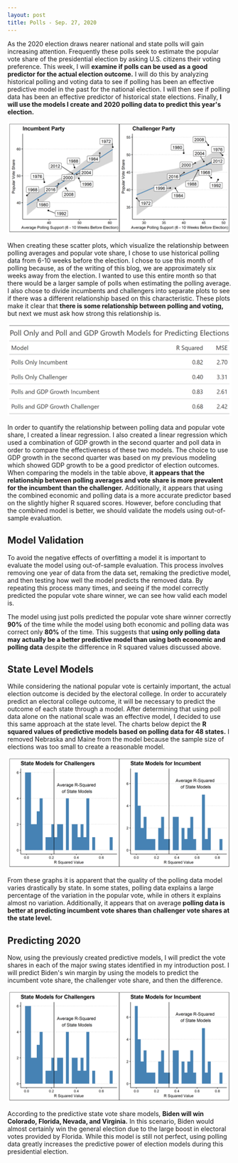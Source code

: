 ```yaml
---
layout: post
title: Polls - Sep. 27, 2020
---
```


As the 2020 election draws nearer national and state polls will gain increasing attention. Frequently these polls seek to estimate the popular vote share of the presidential election by asking U.S. citizens their voting preference. This week, I will **examine if polls can be used as a good predictor for the actual election outcome.** I will do this by analyzing historical polling and voting data to see if polling has been an effective predictive model in the past for the national election. I will then see if polling data has been an effective predictor of historical state elections. Finally, **I will use the models I create and 2020 polling data to predict this year's election.**

![picture](../images/poll_vote_plot.png)

When creating these scatter plots, which visualize the relationship between polling averages and popular vote share, I chose to use historical polling data from 6-10 weeks before the election. I chose to use this month of polling because, as of the writing of this blog, we are approximately six weeks away from the election. I wanted to use this entire month so that there would be a larger sample of polls when estimating the polling average. I also chose to divide incumbents and challengers into separate plots to see if there was a different relationship based on this characteristic. These plots make it clear that **there is some relationship between polling and voting,** but next we must ask how strong this relationship is. 

![picture](../images/poll_models_gt.png)

In order to quantify the relationship between polling data and popular vote share, I created a linear regression. I also created a linear regression which used a combination of GDP growth in the second quarter and poll data in order to compare the effectiveness of these two models. The choice to use GDP growth in the second quarter was based on my previous modeling which showed GDP growth to be a good predictor of election outcomes. When comparing the models in the table above, **it appears that the relationship between polling averages and vote share is more prevalent for the incumbent than the challenger.** Additionally, it appears that using the combined economic and polling data is a more accurate predictor based on the slightly higher R squared scores. However, before concluding that the combined model is better, we should validate the models using out-of-sample evaluation. 

## Model Validation

To avoid the negative effects of overfitting a model it is important to evaluate the model using out-of-sample evaluation. This process involves removing one year of data from the data set, remaking the predictive model, and then testing how well the model predicts the removed data. By repeating this process many times, and seeing if the model correctly predicted the popular vote share winner, we can see how valid each model is. 

The model using just polls predicted the popular vote share winner correctly **90%** of the time while the model using both economic and polling data was correct only **80%** of the time. This suggests that **using only polling data may actually be a better predictive model than using both economic and polling data** despite the difference in R squared values discussed above. 

## State Level Models

While considering the national popular vote is certainly important, the actual election outcome is decided by the electoral college. In order to accurately predict an electoral college outcome, it will be necessary to predict the outcome of each state through a model. After determining that using poll data alone on the national scale was an effective model, I decided to use this same approach at the state level. The charts below depict the **R squared values of predictive models based on polling data for 48 states.** I removed Nebraska and Maine from the model because the sample size of elections was too small to create a reasonable model. 

![picture](../images/state_models_plot.png)

From these graphs it is apparent that the quality of the polling data model varies drastically by state. In some states, polling data explains a large percentage of the variation in the popular vote, while in others it explains almost no variation. Additionally, it appears that on average **polling data is better at predicting incumbent vote shares than challenger vote shares at the state level.**

## Predicting 2020

Now, using the previously created predictive models, I will predict the vote shares in each of the major swing states identified in my introduction post. I will predict Biden's win margin by using the models to predict the incumbent vote share, the challenger vote share, and then the difference.

![picture](../images/state_models_plot.png)

According to the predictive state vote share models, **Biden will win Colorado, Florida, Nevada, and Virginia.** In this scenario, Biden would almost certainly win the general election due to the large boost in electoral votes provided by Florida. While this model is still not perfect, using polling data greatly increases the predictive power of election models during this presidential election. 